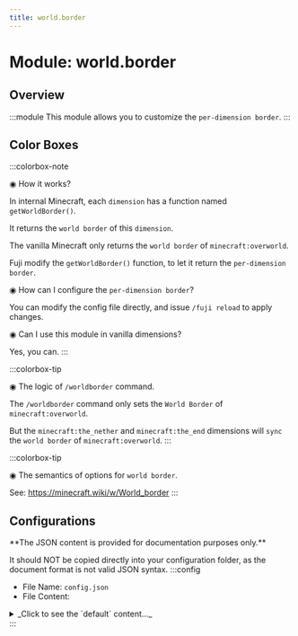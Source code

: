 ```yaml
---
title: world.border
---
```



# Module: world.border

## Overview
:::module
This module allows you to customize the `per-dimension border`.
:::
## Color Boxes

:::colorbox-note

◉ How it works?

In internal Minecraft, each `dimension` has a function named `getWorldBorder()`.

It returns the `world border` of this `dimension`.



The vanilla Minecraft only returns the `world border` of `minecraft:overworld`.

Fuji modify the `getWorldBorder()` function, to let it return the `per-dimension border`.



◉ How can I configure the `per-dimension border`?

You can modify the config file directly, and issue `/fuji reload` to apply changes.



◉ Can I use this module in vanilla dimensions?

Yes, you can.
:::

:::colorbox-tip

◉ The logic of `/worldborder` command.

The `/worldborder` command only sets the `World Border` of `minecraft:overworld`.

But the `minecraft:the_nether` and `minecraft:the_end` dimensions will `sync` the `world border` of `minecraft:overworld`.
:::

:::colorbox-tip

◉ The semantics of options for `world border`.

See: https://minecraft.wiki/w/World_border
:::

## Configurations
<Admonition type="warning" icon="" title="">
**The JSON content is provided for documentation purposes only.**

It should NOT be copied directly into your configuration folder, as the document format is not valid JSON syntax.
</Admonition>
:::config
- File Name: `config.json`
- File Content: 
<details>

<summary>_Click to see the `default` content..._</summary>

```json showLineNumbers title="config/fuji/modules/world/border/config.json"
{
  /* Define the `border` for each `dimension`. */
  "borders": [
    {
      "enable": true,
      "dimension_id": "fuji:example",
      "border": {
        "center_x": 0.0,
        "center_z": 0.0,
        "size": 9.999968E13,
        "size_lerp_time": 0,
        "size_lerp_target": 0.0,
        "warning_blocks": 5,
        "warning_time": 15,
        "damage_per_block": 0.2,
        "safe_zone": 5.0
      }
    }
  ]
}
```
</details>
:::
